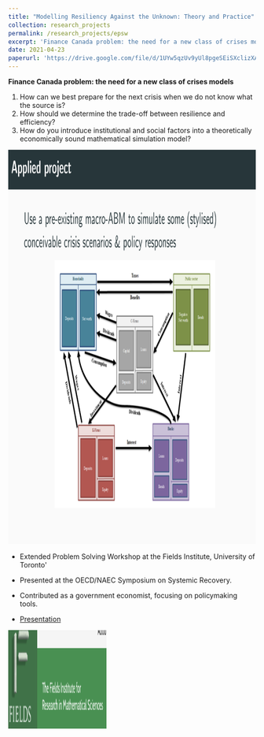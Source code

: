 ```yaml
---
title: "Modelling Resiliency Against the Unknown: Theory and Practice"
collection: research_projects
permalink: /research_projects/epsw
excerpt: 'Finance Canada problem: the need for a new class of crises models'
date: 2021-04-23
paperurl: 'https://drive.google.com/file/d/1UYw5qzUv9yUl8pgeSEiSXclizXA7xdvw/view?usp=sharing'
---
```

**Finance Canada problem: the need for a new class of crises models**

1. How can we best prepare for the next crisis when we do not know what the source is?
2. How should we determine the trade-off between resilience and efficiency?
3. How do you introduce institutional and social factors into a theoretically economically sound mathematical simulation model?


<img src="/images/fields.png" width="800" height="800" />


* Extended Problem Solving Workshop at the Fields Institute, University of Toronto'
* Presented at the OECD/NAEC Symposium on Systemic Recovery.
* Contributed as a government economist, focusing on policymaking tools.

* [Presentation](https://drive.google.com/file/d/1UYw5qzUv9yUl8pgeSEiSXclizXA7xdvw/view?usp=sharing)


<img src="/images/epsw.png" width="200" height="200" />
